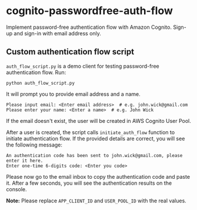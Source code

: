 # cognito-passwordfree-auth-flow

Implement password-free authentication flow with Amazon Cognito.
Sign-up and sign-in with email address only.

## Custom authentication flow script

`auth_flow_script.py` is a demo client for testing password-free authentication
flow. Run:

`python auth_flow_script.py`

It will prompt you to provide email address and a name.

```shell
Please input email: <Enter email address>  # e.g. john.wick@gmail.com
Please enter your name: <Enter a name>  # e.g. John Wick
```

If the email doesn't exist, the user will be created in AWS Cognito User Pool.

After a user is created, the script calls `initiate_auth_flow` function to
initiate authentication flow. If the provided details are correct, you will see
the following message:

```shell
An authentication code has been sent to john.wick@gmail.com, please enter it here.
Enter one-time 6-digits code: <Enter you code>
```

Please now go to the email inbox to copy the authentication code and paste it.
After a few seconds, you will see the authentication results on the console.

**Note:** Please replace `APP_CLIENT_ID` and `USER_POOL_ID` with the real values.
